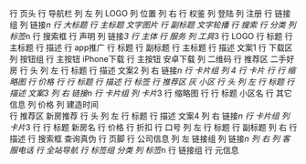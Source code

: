 行 页头
    行 导航栏
        列 左
            列 LOGO
            列 位置
        列 右
            行 权鉴
                列 登陆
                列 注册
            行 链接组
                列 链接*n
    行 大标题
        行 主标题 文字图片
        行 副标题 文字轮播
    行 搜索
        行 分类
            列 标签*n
        行 搜索框
    行 声明
        列 链接*3
行 主体
    行 服务
        列 工具*3
            行 LOGO
            行 标题
                行 主标题
                行 描述
    行 app推广
        行 标题
            行 副标题
            行 主标题
        行 描述 文案1
        行 下载区
            列 按钮组
                行 主按钮 iPhone下载
                行 主按钮 安卓下载
            列 
                二维码
    行 推荐区 二手好房
        行 头
            列 左
                行 标题
                行 描述 文案2
            列 右
                链接*n
        行 卡片组
            列 *4
                行 卡片
                    行
                        行 缩略图
                        行 价格
                    行
                        行 标题
                        行 描述
                行 标签
    行 推荐区 灰 小区
        行 头
            列 左
                行 标题
                行 描述 文案3
            列 右
                链接*n
        行 卡片组
            列 卡片*3
                行
                    缩略图
                行
                    行 标题 小区名
                    行 其它信息
                        列 价格
                        列 建造时间            
    行 推荐区 新房推荐
        行 头
            列 左
                行 标题
                行 描述 文案4
            列 右
                链接*n
        行 卡片组
            列 卡片*3
                行
                    行 标题 新房名
                    行 价格
                行
                    折扣
    行 口号
        列 左
            行 标题
            行 副标题
        列 右
            行 描述
            行 搜索框 查询真伪
行 页脚
    行 公司信息
        列 左 链接组
            列 链接*n
        列 右 
            列 客服电话
    行 全站导航
        行 标签组 分类
            列 标签*n
        行 链接组
    行 元信息